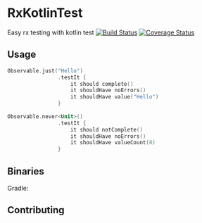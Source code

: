 # RxKotlinTest
Easy rx testing with kotlin test 
[![Build Status](https://travis-ci.org/RubyLichtenstein/RxKotlinTest.svg?branch=master)](https://travis-ci.org/RubyLichtenstein/RxKotlinTest)
[![Coverage Status](https://coveralls.io/repos/github/RubyLichtenstein/RxKotlinTest/badge.svg?branch=master)](https://coveralls.io/github/RubyLichtenstein/RxKotlinTest?branch=master)


## Usage

```kotlin
Observable.just("Hello")
                .testIt {
                    it should complete()
                    it shouldHave noErrors()
                    it shouldHave value("Hello")
                }
                
Observable.never<Unit>()
                .testIt {
                    it should notComplete()
                    it shouldHave noErrors()
                    it shouldHave valueCount(0)
                }
```

## Binaries
Gradle:

## Contributing
